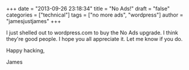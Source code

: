 +++
date = "2013-09-26 23:18:34"
title = "No Ads!"
draft = "false"
categories = ["technical"]
tags = ["no more ads", "wordpress"]
author = "jamesjustjames"
+++

I just shelled out to wordpress.com to buy the No Ads upgrade. I think they're good people. I hope you all appreciate it. Let me know if you do.

Happy hacking,

James

&nbsp;

